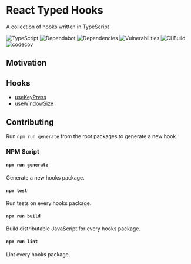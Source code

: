 # React Typed Hooks

A collection of hooks written in TypeScript

![TypeScript](https://badgen.net/badge/icon/typescript?icon=typescript&label)
![Dependabot](https://badgen.net/dependabot/react-typed-hooks/react-typed-hooks/266407700?icon=dependabot)
![Dependencies](https://david-dm.org/react-typed-hooks/react-typed-hooks.svg)
![Vulnerabilities](https://badgen.net/snyk/react-typed-hooks/react-typed-hooks)
![CI Build](https://github.com/react-typed-hooks/react-typed-hooks/workflows/build/badge.svg)
[![codecov](https://codecov.io/gh/react-typed-hooks/react-typed-hooks/branch/master/graph/badge.svg)](https://codecov.io/gh/react-typed-hooks/react-typed-hooks)

## Motivation

## Hooks

- [useKeyPress](packages/useKeyPress)
- [useWindowSize](packages/useWindowSize)

## Contributing

Run `npm run generate` from the root packages to generate a new hook. 

### NPM Script

#### `npm run generate`

Generate a new hooks package.

#### `npm test`

Run tests on every hooks package.

#### `npm run build`

Build distributable JavaScript for every hooks package.

#### `npm run lint`

Lint every hooks package.
